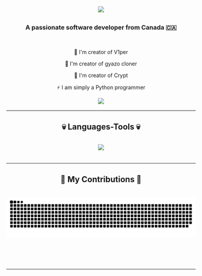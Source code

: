 <img align="right" src="" />

<h1 align="center">
    <img src="https://cdn.discordapp.com/attachments/1193361388274454551/1230432187086798943/a_f1e56ebf6f7aa3ecc28c4d590decdc08.gif?ex=66334c45&is=6620d745&hm=7073a78584e6b8656a4a1760382fb57c1e1c718c525e818a2b55c208a90ae0ca&" />
</h1>

<h3 align="center">A passionate software developer from Canada 🇨🇦</h3>

<br/>

<div align="center">
 
 🐍 I'm creator of V1per
 
  👹 I'm creator of gyazo cloner

💉 I'm creator of Crypt

⚡ I am simply a Python programmer

 </div>
 
<div align="center"> 
  <a href="https://discord.gg/dJRYyKzC">
    <img src="https://img.shields.io/badge/Discord-333333?style=for-the-badge&logo=discord&logoColor=black" />
  </a>
</div>

 <hr/>
 
<h2 align="center">💀 Languages-Tools 💀</h2>
<br/>
<div align="center">
    <img src="https://skillicons.dev/icons?i=python" />
</div>

<br/>
<hr/>

<div align="center">
  <h2>🐍 My Contributions 🐍</h2>
  <br>
  <img alt="snake eating my contributions" src="https://raw.githubusercontent.com/salesp07/salesp07/output/github-contribution-grid-snake.svg" />
  
  <br/><br/><br/>
</div>

<hr/>

